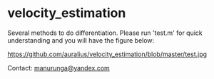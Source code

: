 velocity_estimation
===================

Several methods to do differentiation.
Please run 'test.m' for quick understanding and you will have the figure below:

https://github.com/auralius/velocity_estimation/blob/master/test.jpg


Contact:
manurunga@yandex.com
